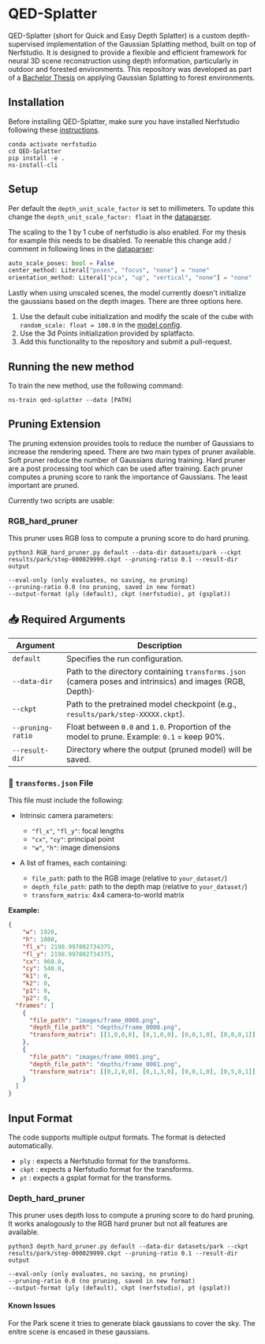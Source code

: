 # QED-Splatter
QED-Splatter (short for Quick and Easy Depth Splatter) is a custom depth-supervised implementation of the Gaussian Splatting method, built on top of Nerfstudio. 
It is designed to provide a flexible and efficient framework for neural 3D scene reconstruction using depth information, particularly in outdoor and forested environments. 
This repository was developed as part of a [Bachelor Thesis](https://github.com/leggedrobotics/forest-digital-twin) on applying Gaussian Splatting to forest environments.

## Installation
Before installing QED-Splatter, make sure you have installed Nerfstudio following these [instructions](https://docs.nerf.studio/en/latest/quickstart/installation.html).
```
conda activate nerfstudio
cd QED-Splatter
pip install -e .
ns-install-cli
```

## Setup
Per default the `depth_unit_scale_factor` is set to millimeters. To update this change the `depth_unit_scale_factor: float` in the [dataparser](qed_splatter/dataparser.py).

The scaling to the 1 by 1 cube of nerfstudio is also enabled. For my thesis for example this needs to be disabled. To reenable this change add / comment in following lines in the [dataparser](qed_splatter/dataparser.py):
```python
auto_scale_poses: bool = False
center_method: Literal["poses", "focus", "none"] = "none"
orientation_method: Literal["pca", "up", "vertical", "none"] = "none"
```

Lastly when using unscaled scenes, the model currently doesn't initialize the gaussians based on the depth images. There are three options here.
1. Use the default cube initialization and modify the scale of the cube with `random_scale: float = 100.0` in the [model config](qed_splatter/model.py).
2. Use the 3d Points initialization provided by splatfacto.
3. Add this functionality to the repository and submit a pull-request.

## Running the new method
To train the new method, use the following command:
```
ns-train qed-splatter --data [PATH]
```

## Pruning Extension

The pruning extension provides tools to reduce the number of Gaussians to increase the rendering speed. There are two main types of pruner available. Soft pruner reduce the number of Gaussians during training. Hard pruner are a post processing tool which can be used after training. Each pruner computes a pruning score to rank the importance of Gaussians. The least important are pruned.

Currently two scripts are usable:

### RGB_hard_pruner
This pruner uses RGB loss to compute a pruning score to do hard pruning.
```
python3 RGB_hard_pruner.py default --data-dir datasets/park --ckpt results/park/step-000029999.ckpt --pruning-ratio 0.1 --result-dir output

--eval-only (only evaluates, no saving, no pruning)  
--pruning-ratio 0.0 (no pruning, saved in new format)  
--output-format (ply (default), ckpt (nerfstudio), pt (gsplat))
```

## 📥 Required Arguments

| Argument          | Description                                                                 |
|-------------------|-----------------------------------------------------------------------------|
| `default`         | Specifies the run configuration.   |
| `--data-dir`      | Path to the directory containing `transforms.json` (camera poses and intrinsics) and images (RGB, Depth)· |
| `--ckpt`          | Path to the pretrained model checkpoint (e.g., `results/park/step-XXXXX.ckpt`). |
| `--pruning-ratio` | Float between `0.0` and `1.0`. Proportion of the model to prune. Example: `0.1` = keep 90%. |
| `--result-dir`    | Directory where the output (pruned model) will be saved.                |


### 🔧 `transforms.json` File

This file must include the following:

- Intrinsic camera parameters:
  - `"fl_x"`, `"fl_y"`: focal lengths
  - `"cx"`, `"cy"`: principal point
  - `"w"`, `"h"`: image dimensions

- A list of frames, each containing:
  - `file_path`: path to the RGB image (relative to `your_dataset/`)
  - `depth_file_path`: path to the depth map (relative to `your_dataset/`)
  - `transform_matrix`: 4x4 camera-to-world matrix

**Example:**
```json
{
    "w": 1920,
    "h": 1080,
    "fl_x": 2198.997802734375,
    "fl_y": 2198.997802734375,
    "cx": 960.0,
    "cy": 540.0,
    "k1": 0,
    "k2": 0,
    "p1": 0,
    "p2": 0,
  "frames": [
    {
      "file_path": "images/frame_0000.png",
      "depth_file_path": "depths/frame_0000.png",
      "transform_matrix": [[1,0,0,0], [0,1,0,0], [0,0,1,0], [0,0,0,1]]
    },
    {
      "file_path": "images/frame_0001.png",
      "depth_file_path": "depths/frame_0001.png",
      "transform_matrix": [[0,2,0,0], [0,1,3,0], [0,0,1,0], [0,5,0,1]]
    }
  ]
}
```

## Input Format

The code supports multiple output formats. The format is detected automatically. 
- `ply` : expects a Nerfstudio format for the transforms. 
- `ckpt` : expects a Nerfstudio format for the transforms. 
- `pt` : expects a gsplat format for the transforms. 


### Depth_hard_pruner
This pruner uses depth loss to compute a pruning score to do hard pruning. It works analogously to the RGB hard pruner but not all features are available.
```
python3 depth_hard_pruner.py default --data-dir datasets/park --ckpt results/park/step-000029999.ckpt --pruning-ratio 0.1 --result-dir output

--eval-only (only evaluates, no saving, no pruning)  
--pruning-ratio 0.0 (no pruning, saved in new format)  
--output-format (ply (default), ckpt (nerfstudio), pt (gsplat))
```

#### Known Issues
For the Park scene it tries to generate black gaussians to cover the sky. The enitre scene is encased in these gaussians.
